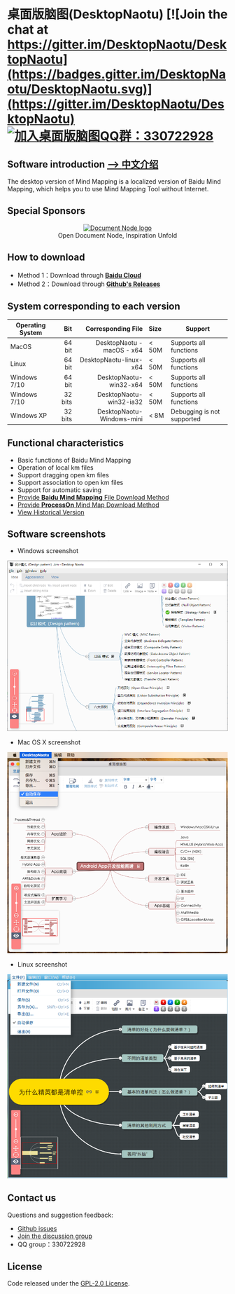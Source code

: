 # 桌面版脑图(DesktopNaotu) [![Join the chat at https://gitter.im/DesktopNaotu/DesktopNaotu](https://badges.gitter.im/DesktopNaotu/DesktopNaotu.svg)](https://gitter.im/DesktopNaotu/DesktopNaotu) [![加入桌面版脑图QQ群：330722928](https://pub.idqqimg.com/wpa/images/group.png)](https://shang.qq.com/wpa/qunwpa?idkey=cbd6fbc32adbe20c99c005bc559ec45bf3c9bfe581f9226ed14bd0951ae95739)

## Software introduction [--> **中文介绍**](doc/README-zh.md)

The desktop version of Mind Mapping is a localized version of Baidu Mind Mapping, which helps you to use Mind Mapping Tool without Internet.

## Special Sponsors

<p align="center"><a href="https://documentnode.io/?utm_source=github&utm_medium=sponsor&utm_campaign=desktopnaotu" target="_blank" rel="noopener noreferrer"><img src="https://user-images.githubusercontent.com/2252451/65103852-16463380-da02-11e9-8b58-bea4a84c2e31.png" alt="Document Node logo"></a><br>
Open Document Node, Inspiration Unfold</p>

## How to download

- Method 1：Download through [**Baidu Cloud**](http://pan.baidu.com/s/1jHNBL7C)
- Method 2：Download through [**Github's Releases**](https://github.com/NaoTu/DesktopNaotu/releases)

## System corresponding to each version

| Operating System | Bit | Corresponding File | Size | Support |
| --------  | -----: | -----: | :----  | -- |
| MacOS | 64 bit | DesktopNaotu - macOS - x64 | < 50M | Supports all functions |
| Linux | 64 bit | DesktopNaotu-linux-x64 | < 50M | Supports all functions |
| Windows 7/10 | 64 bit | DesktopNaotu-win32-x64 | < 50M | Supports all functions |
| Windows 7/10 | 32 bits | DesktopNaotu-win32-ia32 | < 50M | Supports all functions |
| Windows XP | 32 bits | DesktopNaotu-Windows-mini | < 8M | Debugging is not supported |

## Functional characteristics

- Basic functions of Baidu Mind Mapping
- Operation of local km files
- Support dragging open km files
- Support association to open km files
- Support for automatic saving
- [Provide **Baidu Mind Mapping** File Download Method](doc/Help.md)
- [Provide **ProcessOn** Mind Map Download Method](doc/Help.md)
- [View Historical Version](doc/History.md)

## Software screenshots

- Windows screenshot

![Windows](screenshot/Windows-en.png)

- Mac OS X screenshot

![OS X](screenshot/OSX.png)

- Linux screenshot

![Linux](screenshot/Linux.png)

## Contact us

Questions and suggestion feedback:

- [Github issues](https://github.com/NaoTu/DesktopNaotu/issues)
- [Join the discussion group](https://gitter.im/DesktopNaotu/DesktopNaotu)
- QQ group：330722928

## License

Code released under the [GPL-2.0 License](LICENSE).
